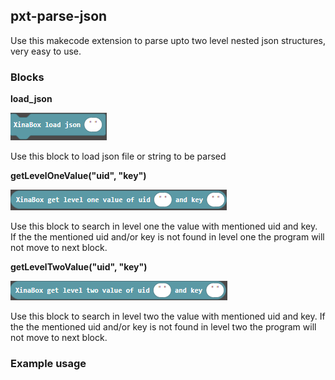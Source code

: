 
## pxt-parse-json

Use this makecode extension to parse upto two level nested json structures, very easy to use.

### Blocks

**load_json**

![load json block](https://github.com/xinabox/pxt-parse-json/raw/master/.github/makecode/load_json.png)

Use this block to load json file or string to be parsed

**getLevelOneValue("uid", "key")**

![level one value](https://github.com/xinabox/pxt-parse-json/raw/master/.github/makecode/level_one.png)

Use this block to search in level one the value with mentioned uid and key. If the the mentioned uid and/or key is not found in level one the program will not move to next block.

**getLevelTwoValue("uid", "key")**

![level two value](https://github.com/xinabox/pxt-parse-json/raw/master/.github/makecode/level_two.png)

Use this block to search in level two the value with mentioned uid and key. If the the mentioned uid and/or key is not found in level two the program will not move to next block.

### Example usage
